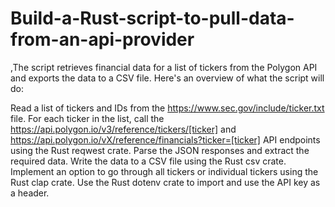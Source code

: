 # Build-a-Rust-script-to-pull-data-from-an-api-provider

,The script retrieves financial data for a list of tickers from the Polygon API and exports the data to a CSV file. Here's an overview of what the script will do:

Read a list of tickers and IDs from the https://www.sec.gov/include/ticker.txt file.
For each ticker in the list, call the https://api.polygon.io/v3/reference/tickers/[ticker] and https://api.polygon.io/vX/reference/financials?ticker=[ticker] API endpoints using the Rust reqwest crate.
Parse the JSON responses and extract the required data.
Write the data to a CSV file using the Rust csv crate.
Implement an option to go through all tickers or individual tickers using the Rust clap crate.
Use the Rust dotenv crate to import and use the API key as a header.
